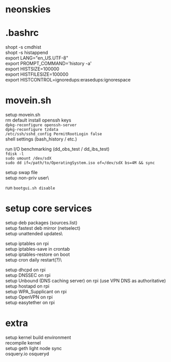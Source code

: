 # neonskies

# .bashrc
shopt -s cmdhist  
shopt -s histappend  
  export LANG="en_US.UTF-8"  
  export PROMPT_COMMAND='history -a'  
  export HISTSIZE=100000  
  export HISTFILESIZE=100000  
  export HISTCONTROL=ignoredups:erasedups:ignorespace   

# movein.sh
setup movein.sh\
rm default install openssh keys\
`dpkg-reconfigure openssh-server`  
`dpkg-reconfigure tzdata`  
`/etc/ssh/sshd_config PermitRootLogin false`  
shell settings (bash_history / etc.)

run I/O benchmarking (dd_obs_test / dd_ibs_test)\
`fdisk -l`  
`sudo umount /dev/sdX`  
`sudo dd if=/path/to/OperatingSystem.iso of=/dev/sdX bs=4M && sync`  

setup swap file\
setup non-priv user\

run `bootgui.sh disable`

# setup core services
setup deb packages (sources.list)\
setup fastest deb mirror (netselect)\
setup unattended updates\

setup iptables on rpi\
setup iptables-save in crontab\
setup iptables-restore on boot\
setup cron daily restart(?)\

setup dhcpd on rpi\
setup DNSSEC on rpi\
setup Unbound (DNS caching server) on rpi (use VPN DNS as authoritative)\
setup hostapd on rpi\
setup WPA_Supplicant on rpi\
setup OpenVPN on rpi\
setup easytether on rpi

# extra
setup kernel build environment\
recompile kernel\
setup geth light node sync\
osquery.io osqueryd
